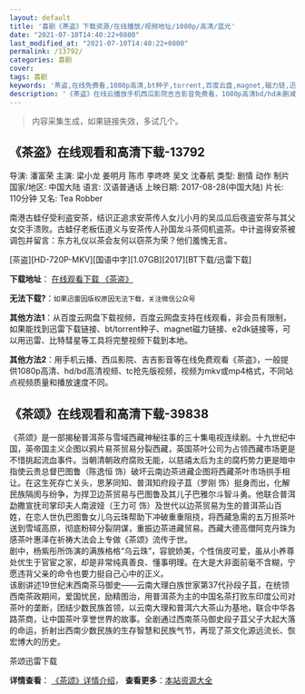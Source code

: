 ```yaml
---
layout: default
title: '喜剧《茶盗》下载资源/在线播放/视频地址/1080p/高清/蓝光'
date: "2021-07-10T14:40:22+0800"
last_modified_at: "2021-07-10T14:40:22+0800"
permalink: /13792/
categories: 喜剧
cover:
tags: 喜剧
keywords: '茶盗,在线免费看,1080p高清,bt种子,torrent,百度云盘,magnet,磁力链,迅雷下载资源'
description: '《茶盗》在线云播放手机西瓜影院吉吉影音免费看，1080p高清bd/hd未删减完整版和tc抢先枪版，mkv/mp4格式，附带bt/torrent种子、magnet/磁力链、百度云盘、网盘资源迅雷下载链接'
---
```


>内容采集生成，如果链接失效，多试几个。


## 《茶盗》在线观看和高清下载-13792

导演: 潘富荣 主演: 梁小龙 姜明月 陈市 李咚咚 吴文 沈春航 类型: 剧情 动作 制片国家/地区: 中国大陆 语言: 汉语普通话 上映日期: 2017-08-28(中国大陆) 片长: 110分钟 又名: Tea Robber

南港古蛙仔受利盗安茶，结识正追求安茶传人女儿小月的吴瓜瓜后夜盗安茶与其父女交手溃败。古蛙仔老板伍道义与安茶传人孙国龙斗茶伺机盗茶。中计盗得安茶被调包并留言：东方礼仪以茶会友何以窃茶为荣？他们羞愧无言。


[茶盗][HD-720P-MKV][国语中字][1.07GB][2017][BT下载/迅雷下载]

**下载地址**： [在线观看下载 《茶盗》](https://www.btdx8.com/torrent/cd_2017.html) 


**无法下载?**：`如果迅雷因版权原因无法下载，关注微信公众号 `

**其他方法1**：从百度云网盘下载视频，百度云网盘支持在线观看，非会员有限制，如果能找到迅雷下载链接、bt/torrent种子、magnet磁力链接、e2dk链接等，可以用迅雷、比特彗星等工具将完整视频下载到本地。

**其他方法2**：用手机云播、西瓜影院、吉吉影音等在线免费观看《茶盗》，一般提供1080p高清、hd/bd高清视频、tc抢先版视频，视频为mkv或mp4格式，不同站点视频质量和播放速度不同。


## 《茶颂》在线观看和高清下载-39838

《茶颂》是一部揭秘普洱茶与雪域西藏神秘往事的三十集电视连续剧。十九世纪中国，英帝国主义企图以鸦片易茶贸易分裂西藏，英国茶叶公司为占领西藏市场更是不惜挑起流血事件。当朝清朝政府腐败无能，以慈禧太后为主的腐朽势力更是暗中指使云贵总督巴图鲁（陈逸恒 饰）破坏云南边茶进藏企图将西藏茶叶市场拱手相让。在这生死存亡关头，思茅同知、普洱知府段子苴（罗刚 饰）挺身而出，化解民族隔阂与纷争，为捍卫边茶贸易与巴图鲁及其儿子巴雅尔斗智斗勇。他联合普洱勐撒宣抚司掌印夫人南波娅（王力可 饰）及世代以边茶贸易为生的普洱茶山百姓，在恋人世仇巴图鲁女儿乌云珠帮助下冲破重重阻挠，将西藏急需的五万担茶叶送到雪域高原，彻底粉碎分裂阴谋，重振边茶进藏贸易。西藏大德高僧阿克丹珠为感茶叶惠泽在祈祷大法会上专做《茶颂》流传于世。<br />剧中，杨紫彤所饰演的满族格格&ldquo;乌云珠&rdquo;，容貌娇美，个性俏皮可爱，虽从小养尊处优生于官宦之家，却是非常纯真善良、懂事明理。在大是大非面前毫不含糊，宁愿违背父亲的命令也要力挺自己心中的正义。<br />该剧讲述19世纪末西南茶马御史&mdash;—云南大理白族世家第37代孙段子苴，在统领西南茶政期间，爱国忧民，励精图治，用普洱茶为主的中国名茶打败东印度公司对茶叶的垄断，团结少数民族首领，以云南大理和普洱六大茶山为基地，联合中华各路茶商，让中国茶叶享誉世界的故事。全剧通过西南茶马御史段子苴父子大起大落的命运，折射出西南少数民族的生存智慧和民族气节，再现了茶文化源远流长、恢宏博大的历史。</p>


茶颂迅雷下载

**详情查看**： [《茶颂》详情介绍](/movie/39838/)， **查看更多**：[本站资源大全](/movie/t/all/)

